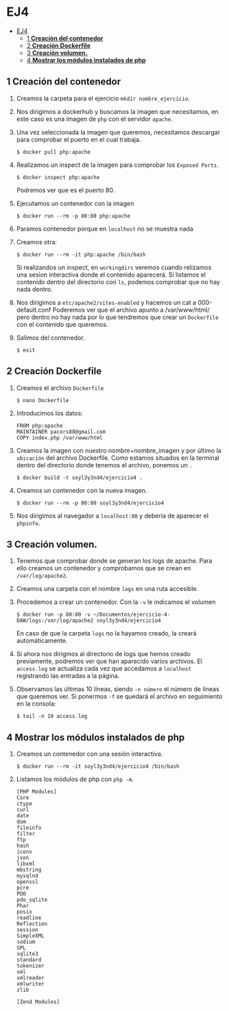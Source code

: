 # EJ4
- [EJ4](#ej4)
  - [1 **Creación del contenedor**](#1-creación-del-contenedor)
  - [2 **Creación Dockerfile**](#2-creación-dockerfile)
  - [3 **Creación volumen.**](#3-creación-volumen)
  - [4 **Mostrar los módulos instalados de php**](#4-mostrar-los-módulos-instalados-de-php)

## 1 **Creación del contenedor**
1. Creamos la carpeta para el ejercicio `mkdir nombre_ejercicio`.

2. Nos dirigimos a dockerhub y buscamos la imagen que necesitamos, en este caso es una imagen de `php` con el servidor `apache`.
3. Una vez seleccionada la imagen que queremos, necesitamos descargar para comprobar el puerto en el cual trabaja.
   ~~~
   $ docker pull php:apache
   ~~~
4. Realizamos un inspect de la imagen para comprobar los `Exposed Ports`.
   ~~~
   $ docker inspect php:apache
   ~~~
   Podremos ver que es el puerto 80.

5. Ejecutamos un contenedor con la imagen
   ~~~
   $ docker run --rm -p 80:80 php:apache
   ~~~

6. Paramos contenedor porque en `localhost` no se muestra nada

7. Creamos otra:
   ~~~
   $ docker run --rm -it php:apache /bin/bash
   ~~~
   Si realizandos un inspect, en `workingdirs` veremos cuando relizamos una sesion interactiva donde el contenido aparecerá.
   Si listamos el contenido dentro del directorio con `ls`, podemos comprobar que no hay nada dentro.

8. Nos dirigimos a `etc/apache2/sites-enabled` y hacemos un cat a 000-default.conf
   Poderemos ver que el archivo apunto a /var/www/html/ pero dentro no hay nada por lo que tendremos que crear un `Dockerfile` con el contenido que queremos.
   
9. Salimos del contenedor.
   ~~~
   $ exit
   ~~~

## 2 **Creación Dockerfile**

1. Creamos el archivo `Dockerfile`
   ~~~
   $ nano Dockerfile
   ~~~
2. Introducimos los datos:
   ~~~
   FROM php:apache
   MAINTAINER pacors88@gmail.com
   COPY index.php /var/www/html  
   ~~~
3. Creamos la imagen con nuestro nombre+nombre_imagen y por último la `ubicación` del archivo Dockerfile. Como estamos situados en la terminal dentro del directorio donde tenemos el archivo, ponemos un `.`
   ~~~
   $ docker build -t soyl3y3nd4/ejercicio4 .
   ~~~
4. Creamos un contenedor con la nueva imagen.
   ~~~
   $ docker run --rm -p 80:80 soyl3y3nd4/ejercicio4
   ~~~
5. Nos dirigimos al navegador a `localhost:80` y debería de aparecer el `phpinfo`.

## 3 **Creación volumen.**

1. Tenemos que comprobar donde se generan los logs de apache.
   Para ello creamos un contenedor y comprobamos que se crean en `/var/log/apache2`.

2. Creamos una carpeta con el nombre `logs` en una ruta accesible.
3. Procedemos a crear un contenedor. Con la `-v` le indicamos el volumen
   ~~~
   $ docker run -p 80:80 -v ~/Documentos/ejercicio-4-DAW/logs:/var/log/apache2 soyl3y3nd4/ejercicio4
   ~~~
   En caso de que la carpeta `logs` no la hayamos creado, la creará automáticamente.
4. Si ahora nos dirigmos al directorio de logs que hemos creado previamente, podremos ver que han aparecido varios archivos. El `access.log` se actualiza cada vez que accedamos a `localhost` registrando las entradas a la página.


5. Observamos las últimas 10 líneas, siendo `-n número` el número de líneas que queremos ver. Si ponermos `-f` se quedará el archivo en seguimiento en la consola:
   ~~~
   $ tail -n 10 access.log
   ~~~
   
## 4 **Mostrar los módulos instalados de php**

1. Creamos un contenedor con una sesión interactiva.
   ~~~
   $ docker run --rm -it soyl3y3nd4/ejercicio4 /bin/bash
   ~~~

2. Listamos los módulos de php con `php -m`.
   ~~~  
   [PHP Modules]
   Core
   ctype
   curl
   date
   dom
   fileinfo
   filter
   ftp
   hash
   iconv
   json
   libxml
   mbstring
   mysqlnd
   openssl
   pcre
   PDO
   pdo_sqlite
   Phar
   posix
   readline
   Reflection
   session
   SimpleXML
   sodium
   SPL
   sqlite3
   standard
   tokenizer
   xml
   xmlreader
   xmlwriter
   zlib

   [Zend Modules]
   ~~~
